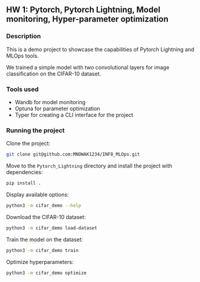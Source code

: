 ## HW 1: Pytorch, Pytorch Lightning, Model monitoring, Hyper-parameter optimization

### Description

This is a demo project to showcase the capabilities of Pytorch Lightning and MLOps tools.

We trained a simple model with two convolutional layers for image classification on the CIFAR-10 dataset.

### Tools used

- Wandb for model monitoring
- Optuna for parameter optimization
- Typer for creating a CLI interface for the project

### Running the project

Clone the project:

```bash
git clone git@github.com:MNOWAK1234/INF8_MLOps.git
```

Move to the `Pytorch_Lightning` directory and install the project with dependencies:

```bash
pip install .
```

Display available options:

```bash
python3 -m cifar_demo --help
```

Download the CIFAR-10 dataset:

```bash
python3 -m cifar_demo load-dataset
```

Train the model on the dataset:

```bash
python3 -m cifar_demo train
```

Optimize hyperparameters:

```bash
python3 -m cifar_demo optimize
```

